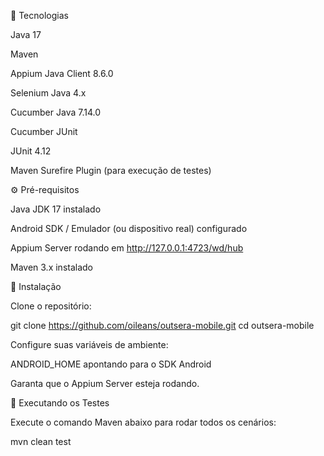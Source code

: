 🚀 Tecnologias

Java 17

Maven

Appium Java Client 8.6.0

Selenium Java 4.x

Cucumber Java 7.14.0

Cucumber JUnit

JUnit 4.12

Maven Surefire Plugin (para execução de testes)


⚙️ Pré-requisitos

Java JDK 17 instalado

Android SDK / Emulador (ou dispositivo real) configurado

Appium Server rodando em http://127.0.0.1:4723/wd/hub

Maven 3.x instalado

🔧 Instalação

Clone o repositório:

git clone https://github.com/oileans/outsera-mobile.git
cd outsera-mobile

Configure suas variáveis de ambiente:

ANDROID_HOME apontando para o SDK Android

Garanta que o Appium Server esteja rodando.

🏃 Executando os Testes

Execute o comando Maven abaixo para rodar todos os cenários:

mvn clean test


